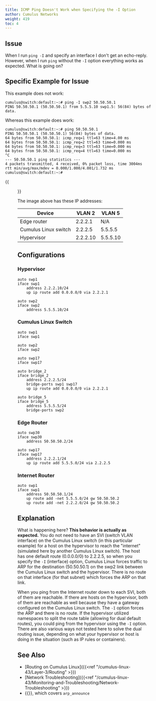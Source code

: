 ```yaml
---
title: ICMP Ping Doesn't Work when Specifying the -I Option
author: Cumulus Networks
weight: 419
toc: 4
---
```


## Issue
<!-- vale off -->
When I run `ping -I` and specify an interface I don't get an echo-reply. However, when I run `ping` without the `-I` option everything works as expected. What is going on?
<!-- vale on -->
## Specific Example for Issue

This example does not work:

    cumulus@switch:default:~:# ping -I swp2 50.50.50.1
    PING 50.50.50.1 (50.50.50.1) from 5.5.5.10 swp1.5: 56(84) bytes of data.

Whereas this example does work:

    cumulus@switch:default:~:# ping 50.50.50.1
    PING 50.50.50.1 (50.50.50.1) 56(84) bytes of data.
    64 bytes from 50.50.50.1: icmp_req=1 ttl=63 time=4.00 ms
    64 bytes from 50.50.50.1: icmp_req=2 ttl=63 time=0.000 ms
    64 bytes from 50.50.50.1: icmp_req=3 ttl=63 time=0.000 ms
    64 bytes from 50.50.50.1: icmp_req=4 ttl=63 time=0.000 ms
    ^C
    --- 50.50.50.1 ping statistics ---
    4 packets transmitted, 4 received, 0% packet loss, time 3004ms
    rtt min/avg/max/mdev = 0.000/1.000/4.001/1.732 ms
    cumulus@switch:default:~:#

{{<figure src="/images/knowledge-base/icmp-ping-I-option.png" width="350">}}

The image above has these IP addresses:

| Device | VLAN 2 | VLAN 5 |
| ------ | ------ | ------ |
| Edge router | 2.2.2.1 | N/A |
| Cumulus Linux switch | 2.2.2.5 | 5.5.5.5 |
| Hypervisor | 2.2.2.10 | 5.5.5.10 |

## Configurations

### Hypervisor

    auto swp1
    iface swp1
        address 2.2.2.10/24
        up ip route add 0.0.0.0/0 via 2.2.2.1
    
    auto swp2
    iface swp2
        address 5.5.5.10/24

### Cumulus Linux Switch

    auto swp1
    iface swp1
    
    auto swp2
    iface swp2
    
    auto swp17
    iface swp17
    
    auto bridge_2
    iface bridge_2
        address 2.2.2.5/24
        bridge-ports swp1 swp17
        up ip route add 0.0.0.0/0 via 2.2.2.1
    
    auto bridge_5
    iface bridge_5
        address 5.5.5.5/24
        bridge-ports swp2

### Edge Router

    auto swp30
    iface swp30
        address 50.50.50.2/24
    
    auto swp17
    iface swp17
        address 2.2.2.1/24
        up ip route add 5.5.5.0/24 via 2.2.2.5

### Internet Router

    auto swp1
    iface swp1
        address 50.50.50.1/24
        up route add -net 5.5.5.0/24 gw 50.50.50.2
        up route add -net 2.2.2.0/24 gw 50.50.50.2

## Explanation

What is happening here? **This behavior is actually as expected.** You do not need to have an SVI (switch VLAN interface) on the Cumulus Linux switch (in this particular example) for a host on the hypervisor to reach the "internet" (simulated here by another Cumulus Linux switch). The host has one default route (0.0.0.0/0) to 2.2.2.5, so when you specify the `-I` (interface) option, Cumulus Linux forces traffic to ARP for the destination (50.50.50.1) on the swp2 link between the Cumulus Linux switch and the hypervisor. There is no route on that interface (for that subnet) which forces the ARP on that link.  

When you ping from the Internet router down to each SVI, both of them are reachable. If there are hosts on the hypervisor, both of them are reachable as well because they have a gateway configured on the Cumulus Linux switch. The `-I` option forces the ARP and there is no route. If the hypervisor utilized namespaces to split the route table (allowing for dual default routes), you could ping from the hypervisor using the `-I` option. There are also various ways not tested here to solve the dual routing issue, depending on what your hypervisor or host is doing in the situation (such as IP rules or containers).

## See Also

- [Routing on Cumulus Linux]({{<ref "/cumulus-linux-43/Layer-3/Routing" >}})
- [Network Troubleshooting]({{<ref "/cumulus-linux-43/Monitoring-and-Troubleshooting/Network-Troubleshooting" >}})
- {{<exlink url="https://www.kernel.org/doc/Documentation/networking/ip-sysctl.txt" text="ip-sysctl on kernel.org">}}, which covers `arp_announce`
